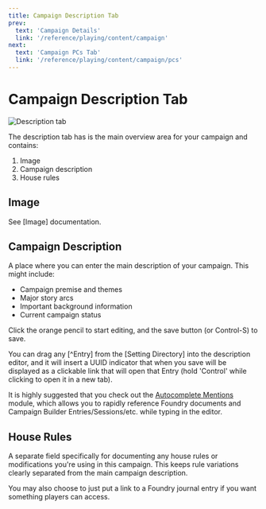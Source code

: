 ```yaml
---
title: Campaign Description Tab
prev: 
  text: 'Campaign Details'
  link: '/reference/playing/content/campaign'
next: 
  text: 'Campaign PCs Tab'
  link: '/reference/playing/content/campaign/pcs'
---
```

# Campaign Description Tab
![Description tab](/assets/images/campaign-content.webp)

The description tab has is the main overview area for your campaign and contains:
1. Image
2. Campaign description
3. House rules

## Image
See [Image] documentation.

## Campaign Description
A place where you can enter the main description of your campaign. This might include:
- Campaign premise and themes
- Major story arcs
- Important background information
- Current campaign status

Click the orange pencil to start editing, and the save button (or Control-S) to save.

You can drag any [^Entry] from the [Setting Directory] into the description editor, and it will insert a UUID indicator that when you save will be displayed as a clickable link that will open that Entry (hold 'Control' while clicking to open it in a new tab).

It is highly suggested that you check out the [Autocomplete Mentions](/reference/navigation/main-display#autocomplete-mentions) module, which allows you to rapidly reference Foundry documents and Campaign Builder Entries/Sessions/etc. while typing in the editor.  

## House Rules
A separate field specifically for documenting any house rules or modifications you're using in this campaign. This keeps rule variations clearly separated from the main campaign description.  

You may also choose to just put a link to a Foundry journal entry if you want something players can access.
